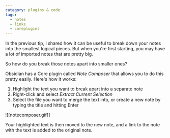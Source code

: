 ```yaml
---
category: plugins & code
tags:
  - notes
  - links
  - coreplugins
---
```

In the previous tip, I shared how it can be useful to break down your notes into the smallest logical pieces. But when you're first starting, you may have a lot of imported notes that are pretty big.

So how do you break those notes apart into smaller ones?

Obsidian has a Core plugin called _Note Composer_ that allows you to do this pretty easily. Here's how it works:

1. Highlight the text you want to break apart into a separate note
2. Right-click and select _Extract Current Selection_
3. Select the file you want to merge the text into, or create a new note by typing the title and hitting Enter

![[notecomposer.gif]]

Your highlighted text is then moved to the new note, and a link to the note with the text is added to the original note.